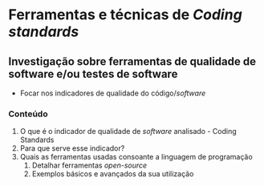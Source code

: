 # Ferramentas e técnicas de *Coding standards*

## Investigação sobre ferramentas de qualidade de software e/ou testes de software

- Focar nos indicadores de qualidade do código/*software*

### Conteúdo

1. O que é o indicador de qualidade de *software* analisado - Coding Standards
2. Para que serve esse indicador?
3. Quais as ferramentas usadas consoante a linguagem de programação
   1. Detalhar ferramentas *open-source*
   2. Exemplos básicos e avançados da sua utilização